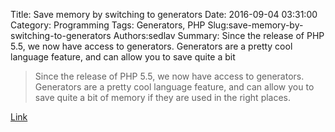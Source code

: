 Title: Save memory by switching to generators
Date: 2016-09-04 03:31:00
Category: Programming
Tags: Generators, PHP
Slug:save-memory-by-switching-to-generators
Authors:sedlav
Summary: Since the release of PHP 5.5, we now have access to generators. Generators are a pretty cool language feature, and can allow you to save quite a bit

> Since the release of PHP 5.5, we now have access to generators. Generators are a pretty cool language feature, and can allow you to save quite a bit of memory if they are used in the right places.

[Link](https://evertpot.com/switching-to-generators/)
